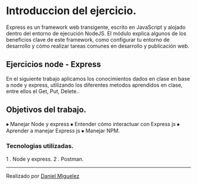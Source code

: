 # Introduccion del ejercicio.

Express es un framework web transigente, escrito en JavaScript y alojado dentro del entorno de ejecución NodeJS. El módulo explica algunos de los beneficios clave de este framework, como configurar tu entorno de desarrollo y cómo realizar tareas comunes en desarrollo y publicación web.

## Ejercicios node - Express

En el siguiente trabajo aplicamos los conocimientos dados en clase en base a node y express, utilizando los diferentes metodos aprendidos en clase, entre ellos el Get, Put, Delete..

##  Objetivos del trabajo.

⦁ Manejar Node y express
⦁ Entender cómo interactuar con Express js
⦁ Aprender a manejar Express js
⦁ Manejar NPM.

### Tecnologias utilizadas.

1 . Node y express.
2 . Postman.

-----

Realizado por [Daniel Miguelez](https://github.com/DanielMiguelez) 
